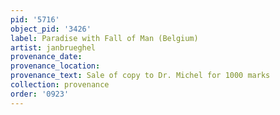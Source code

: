 ```yaml
---
pid: '5716'
object_pid: '3426'
label: Paradise with Fall of Man (Belgium)
artist: janbrueghel
provenance_date:
provenance_location:
provenance_text: Sale of copy to Dr. Michel for 1000 marks
collection: provenance
order: '0923'
---
```

